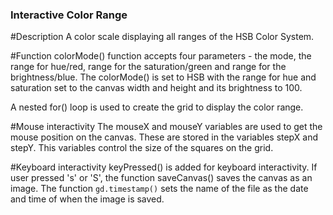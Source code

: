 ### Interactive Color Range

#Description
A color scale displaying all ranges of the HSB Color System.

#Function
colorMode() function accepts four parameters - the mode, the range for hue/red, range for the saturation/green and range for the brightness/blue.
The colorMode() is set to HSB with the range for hue and saturation set to the canvas width and height and its brightness to 100.

A nested for() loop is used to create the grid to display the color range.

#Mouse interactivity
The mouseX and mouseY variables are used to get the mouse position on the canvas. These are stored in the variables stepX and stepY. This variables control the size of the squares on the grid.

#Keyboard interactivity
keyPressed() is added for keyboard interactivity.
 If user pressed 's' or 'S', the function saveCanvas() saves the canvas as an image.
The function `gd.timestamp()` sets the name of the file as the date and time of when the image is saved.

